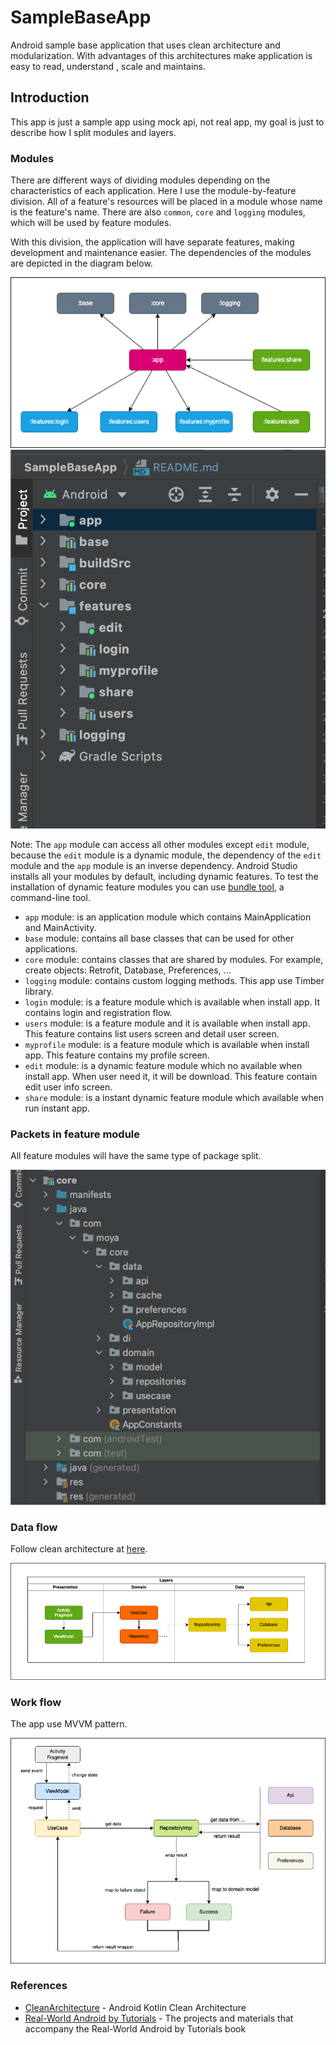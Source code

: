 # SampleBaseApp
Android sample base application that uses clean architecture and modularization. With advantages of
this architectures make application is easy to read, understand , scale and maintains.

Introduction
--------------

This app is just a sample app using mock api, not real app, my goal is just to describe how I split modules and layers.

### Modules

There are different ways of dividing modules depending on the characteristics of each application. Here I use the module-by-feature division.
All of a feature's resources will be placed in a module whose name is the feature's name. 
There are also `common`, `core` and `logging` modules, which will be used by feature modules. 

With this division, the application will have separate features, making development and maintenance easier.
The dependencies of the modules are depicted in the diagram below.

![Modules dependencies](images/modules_dependencies.png "Modules dependencies")
![Modules in project](images/modules_in_project.png "Modules in project")

Note: The `app` module can access all other modules except `edit` module, because the `edit` module
is a dynamic module, the dependency of the `edit` module and the `app` module is an inverse
dependency. Android Studio installs all your modules by default, including dynamic features. To test
the installation of dynamic feature modules you can
use [bundle tool](https://developer.android.com/studio/command-line/bundletool), a command-line
tool.

* `app` module: is an application module which contains MainApplication and MainActivity.
* `base` module: contains all base classes that can be used for other applications.
* `core` module: contains classes that are shared by modules. For example, create objects: Retrofit,
  Database, Preferences, ...
* `logging` module: contains custom logging methods. This app use Timber library.
* `login` module: is a feature module which is available when install app. It contains login and registration flow.
* `users` module: is a feature module and it is available when install app. This feature contains list users screen and detail user screen.
* `myprofile` module: is a feature module which is available when install app. This feature contains my profile screen.
* `edit` module: is a dynamic feature module which no available when install app. When user need it,
  it will be download. This feature contain edit user info screen.
* `share` module: is a instant dynamic feature module which available when run instant app.

### Packets in feature module

All feature modules will have the same type of package split.

![Packets in module](images/packets_in_module.png "Packets in module")

### Data flow

Follow clean architecture at [here](https://blog.cleancoder.com/uncle-bob/2012/08/13/the-clean-architecture.html).

![Data flow](images/data_flow.png "Data flow")


### Work flow

The app use MVVM pattern.

![Work flow](images/work_flow.png "Work flow")

### References

* [CleanArchitecture][0] - Android Kotlin Clean Architecture
* [Real-World Android by Tutorials][1] - The projects and materials that accompany the Real-World Android by Tutorials book


[0]: https://github.com/bachhoan88/CleanArchitecture
[1]: https://github.com/raywenderlich/adva-materials
